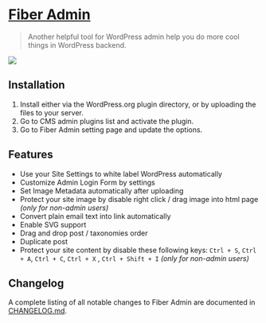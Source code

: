 # [Fiber Admin](https://wordpress.org/plugins/fiber-admin/)

> Another helpful tool for WordPress admin help you do more cool things in WordPress backend.

<img src="https://ps.w.org/fiber-admin/assets/banner-772x250.jpg" />

## Installation

1. Install either via the WordPress.org plugin directory, or by uploading the files to your server.
2. Go to CMS admin plugins list and activate the plugin.
3. Go to Fiber Admin setting page and update the options.

## Features

* Use your Site Settings to white label WordPress automatically
* Customize Admin Login Form by settings
* Set Image Metadata automatically after uploading
* Protect your site image by disable right click / drag image into html page *(only for non-admin users)*
* Convert plain email text into link automatically
* Enable SVG support
* Drag and drop post / taxonomies order
* Duplicate post
* Protect your site content by disable these following keys: `Ctrl + S`, `Ctrl + A`, `Ctrl + C`, `Ctrl + X`
  , `Ctrl + Shift + I` *(only for non-admin users)*

## Changelog

A complete listing of all notable changes to Fiber Admin are documented
in [CHANGELOG.md](https://github.com/daomapsieucap/fiber-admin/blob/master/CHANGELOG.md).